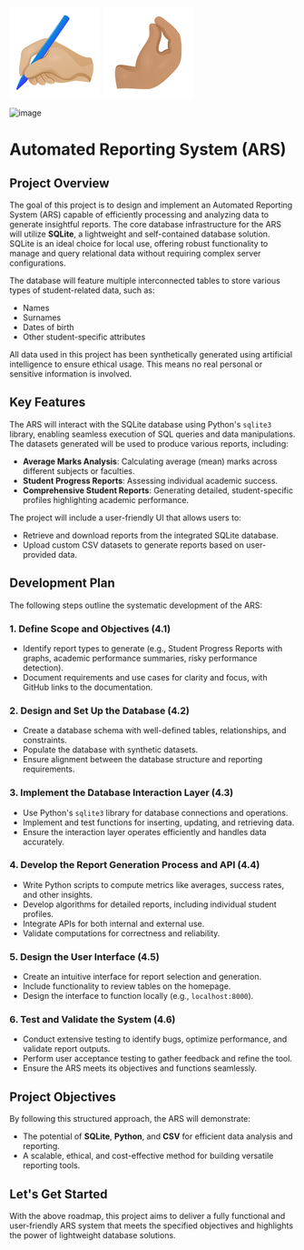 ![Logo](static/imgs/favicon.svg "Logo")
![Logo](static/imgs/dfavicon.svg "Logo") 

<img width="800" alt="image" src="https://github.com/user-attachments/assets/c952cbdf-0dd9-4ae4-b995-d74fc3265d5a" />


# Automated Reporting System (ARS)

## Project Overview

The goal of this project is to design and implement an Automated Reporting System (ARS) capable of efficiently processing and analyzing data to generate insightful reports. The core database infrastructure for the ARS will utilize **SQLite**, a lightweight and self-contained database solution. SQLite is an ideal choice for local use, offering robust functionality to manage and query relational data without requiring complex server configurations.

The database will feature multiple interconnected tables to store various types of student-related data, such as:
- Names
- Surnames
- Dates of birth
- Other student-specific attributes

All data used in this project has been synthetically generated using artificial intelligence to ensure ethical usage. This means no real personal or sensitive information is involved.

## Key Features

The ARS will interact with the SQLite database using Python's `sqlite3` library, enabling seamless execution of SQL queries and data manipulations. The datasets generated will be used to produce various reports, including:

- **Average Marks Analysis**: Calculating average (mean) marks across different subjects or faculties.
- **Student Progress Reports**: Assessing individual academic success.
- **Comprehensive Student Reports**: Generating detailed, student-specific profiles highlighting academic performance.

The project will include a user-friendly UI that allows users to:
- Retrieve and download reports from the integrated SQLite database.
- Upload custom CSV datasets to generate reports based on user-provided data.

## Development Plan

The following steps outline the systematic development of the ARS:

### 1. Define Scope and Objectives (4.1)
- Identify report types to generate (e.g., Student Progress Reports with graphs, academic performance summaries, risky performance detection).
- Document requirements and use cases for clarity and focus, with GitHub links to the documentation.

### 2. Design and Set Up the Database (4.2)
- Create a database schema with well-defined tables, relationships, and constraints.
- Populate the database with synthetic datasets.
- Ensure alignment between the database structure and reporting requirements.

### 3. Implement the Database Interaction Layer (4.3)
- Use Python's `sqlite3` library for database connections and operations.
- Implement and test functions for inserting, updating, and retrieving data.
- Ensure the interaction layer operates efficiently and handles data accurately.

### 4. Develop the Report Generation Process and API (4.4)
- Write Python scripts to compute metrics like averages, success rates, and other insights.
- Develop algorithms for detailed reports, including individual student profiles.
- Integrate APIs for both internal and external use.
- Validate computations for correctness and reliability.

### 5. Design the User Interface (4.5)
- Create an intuitive interface for report selection and generation.
- Include functionality to review tables on the homepage.
- Design the interface to function locally (e.g., `localhost:8000`).

### 6. Test and Validate the System (4.6)
- Conduct extensive testing to identify bugs, optimize performance, and validate report outputs.
- Perform user acceptance testing to gather feedback and refine the tool.
- Ensure the ARS meets its objectives and functions seamlessly.

## Project Objectives

By following this structured approach, the ARS will demonstrate:
- The potential of **SQLite**, **Python**, and **CSV** for efficient data analysis and reporting.
- A scalable, ethical, and cost-effective method for building versatile reporting tools.

## Let's Get Started

With the above roadmap, this project aims to deliver a fully functional and user-friendly ARS system that meets the specified objectives and highlights the power of lightweight database solutions.

